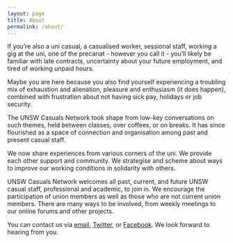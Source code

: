 ```yaml
---
layout: page
title: About
permalink: /about/
---
```


If you’re also a uni casual, a casualised worker, sessional staff, working a gig at the uni, one of the precariat - however you call it - you’ll likely be familiar with late contracts, uncertainty about your future employment, and tired of working unpaid hours.

Maybe you are here because you also find yourself experiencing a troubling mix of exhaustion and alienation, pleasure and enthusiasm (it does happen), combined with frustration about not having sick pay, holidays or job security.

The UNSW Casuals Network took shape from low-key conversations on such themes, held between classes, over coffees, or on breaks. It has since flourished as a space of connection and organisation among past and present casual staff.

We now share experiences from various corners of the uni. We provide each other support and community. We strategise and scheme about ways to improve our working conditions in solidarity with others.

UNSW Casuals Network welcomes all past, current, and future UNSW casual staff, professional and academic, to join in. We encourage the participation of union members as well as those who are not current union members. There are many ways to be involved, from weekly meetings to our online forums and other projects.

You can contact us via [email](https://www.unswcasuals.net/contact), [Twitter](https://twitter.com/UNSWcasuals), or [Facebook](https://www.facebook.com/UNSW-Casuals-Network-111069980586389/). We look forward to hearing from you.

<div class="about-socmedia-links">
  <h2>
    <a href="https://www.facebook.com/UNSW-Casuals-Network-111069980586389/"><i class='fa fa-facebook-square'></i></a>
    <a href="https://twitter.com/UNSWcasuals"><i class='fa fa-twitter-square'></i></a>
    <!--<a href=""><i class='fa fa-instagram'></i></a>-->
    <a href="/contact"><i class='fa fa-envelope-o'></i></a>
  </h2>
</div><!-- socmedia-links -->
